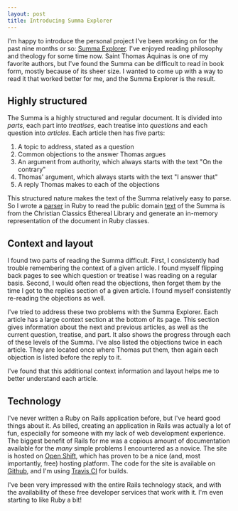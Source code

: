 ```yaml
---
layout: post
title: Introducing Summa Explorer
---
```


I'm happy to introduce the personal project I've been working on for the past nine months or so: [Summa Explorer](https://summaexplorer.herokuapp.com). I've enjoyed reading philosophy and theology for some time now. Saint Thomas Aquinas is one of my favorite authors, but I've found the Summa can be difficult to read in book form, mostly because of its sheer size. I wanted to come up with a way to read it that worked better for me, and the Summa Explorer is the result.

## Highly structured

The Summa is a highly structured and regular document. It is divided into _parts_, each part into _treatises_, each treatise into _questions_ and each question into _articles_. Each article then has five parts:

1. A topic to address, stated as a question
2. Common objections to the answer Thomas argues
3. An argument from authority, which always starts with the text "On the contrary"
4. Thomas' argument, which always starts with the text "I answer that"
5. A reply Thomas makes to each of the objections

This structured nature makes the text of the Summa relatively easy to parse. So I wrote a [parser](https://github.com/joshpeterson/summa/tree/master/summa-parser) in Ruby to read the public domain [text](http://www.ccel.org/ccel/aquinas/summa.txt) of the Summa is from the Christian Classics Ethereal Library and generate an in-memory representation of the document in Ruby classes.

## Context and layout

I found two parts of reading the Summa difficult. First, I consistently had trouble remembering the context of a given article. I found myself flipping back pages to see which question or treatise I was reading on a regular basis. Second, I would often read the objections, then forget them by the time I got to the replies section of a given article. I found myself consistently re-reading the objections as well.

I've tried to address these two problems with the Summa Explorer. Each article has a large context section at the bottom of its page. This section gives information about the next and previous articles, as well as the current question, treatise, and part. It also shows the progress through each of these levels of the Summa. I've also listed the objections twice in each article. They are located once where Thomas put them, then again each objection is listed before the reply to it.

I've found that this additional context information and layout helps me to better understand each article.

## Technology

I've never written a Ruby on Rails application before, but I've heard good things about it. As billed, creating an application in Rails was actually a lot of fun, especially for someone with my lack of web development experience. The biggest benefit of Rails for me was a copious amount of documentation available for the *many* simple problems I encountered as a novice. The site is hosted on [Open Shift](https://www.openshift.com/), which has proven to be a nice (and, most importantly, free) hosting platform. The code for the site is available on [Github](https://github.com/joshpeterson/summa), and I'm using [Travis CI](https://travis-ci.org/joshpeterson/summa) for builds.

I've been very impressed with the entire Rails technology stack, and with the availability of these free developer services that work with it. I'm even starting to like Ruby a bit!

